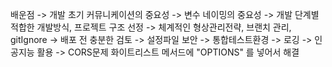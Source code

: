 
배운점
-> 개발 초기 커뮤니케이션의 중요성
-> 변수 네이밍의 중요성
-> 개발 단계별 적합한 개발방식, 프로젝트 구조 선정
-> 체계적인 형상관리전략, 브랜치 관리, gitIgnore
-> 배포 전 충분한 검토
-> 설정파일 보안
-> 통합테스트환경
-> 로깅
-> 인공지능 활용
-> CORS문제
화이트리스트 메서드에 "OPTIONS" 를 넣어서 해결


